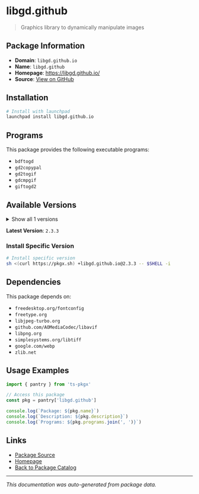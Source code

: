 # libgd.github

> Graphics library to dynamically manipulate images

## Package Information

- **Domain**: `libgd.github.io`
- **Name**: `libgd.github`
- **Homepage**: https://libgd.github.io/
- **Source**: [View on GitHub](https://github.com/pkgxdev/pantry/tree/main/projects/libgd.github.io/package.yml)

## Installation

```bash
# Install with launchpad
launchpad install libgd.github.io
```

## Programs

This package provides the following executable programs:

- `bdftogd`
- `gd2copypal`
- `gd2togif`
- `gdcmpgif`
- `giftogd2`

## Available Versions

<details>
<summary>Show all 1 versions</summary>

- `2.3.3`

</details>

**Latest Version**: `2.3.3`

### Install Specific Version

```bash
# Install specific version
sh <(curl https://pkgx.sh) +libgd.github.io@2.3.3 -- $SHELL -i
```

## Dependencies

This package depends on:

- `freedesktop.org/fontconfig`
- `freetype.org`
- `libjpeg-turbo.org`
- `github.com/AOMediaCodec/libavif`
- `libpng.org`
- `simplesystems.org/libtiff`
- `google.com/webp`
- `zlib.net`

## Usage Examples

```typescript
import { pantry } from 'ts-pkgx'

// Access this package
const pkg = pantry['libgd.github']

console.log(`Package: ${pkg.name}`)
console.log(`Description: ${pkg.description}`)
console.log(`Programs: ${pkg.programs.join(', ')}`)
```

## Links

- [Package Source](https://github.com/pkgxdev/pantry/tree/main/projects/libgd.github.io/package.yml)
- [Homepage](https://libgd.github.io/)
- [Back to Package Catalog](../../package-catalog.md)

---

*This documentation was auto-generated from package data.*
